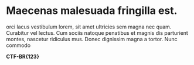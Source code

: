 # Maecenas malesuada fringilla est.

orci lacus vestibulum lorem, sit amet ultricies sem magna nec quam. Curabitur vel lectus. Cum sociis natoque penatibus et magnis dis parturient montes, nascetur ridiculus mus. Donec dignissim magna a tortor. Nunc commodo

**CTF-BR{123}**
